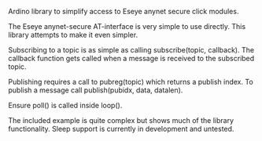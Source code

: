 Ardino library to simplify access to Eseye anynet secure click modules.

The Eseye anynet-secure AT-interface is very simple to use directly.
This library attempts to make it even simpler.

Subscribing to a topic is as simple as calling subscribe(topic, callback). 
The callback function gets called when a message is received to the subscribed topic. 

Publishing requires a call to pubreg(topic) which returns a publish index.
To publish a message call publish(pubidx, data, datalen).

Ensure poll() is called inside loop().


The included example is quite complex but shows much of the library functionality.
Sleep support is currently in development and untested.


